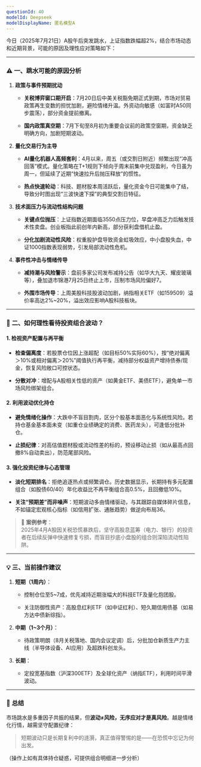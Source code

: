 ```yaml
---
questionId: 40
modelId: Deepseek
modelDisplayName: 匿名模型A
---
```

今日（2025年7月21日）A股午后突发跳水，上证指数跌幅超2%，结合市场动态和近期背景，可能的原因及理性应对策略如下：

---

### ⚠️ **一、跳水可能的原因分析**

1. **政策与事件预期扰动**
   
    - **关税博弈窗口期开启**：7月20日后中美关税豁免期正式到期，市场对贸易政策再生变数的担忧加剧，避险情绪升温。外资动向敏感（如富时A50同步震荡），部分资金提前撤离。
      
    - **国内政策真空期**：7月下旬至8月初为重要会议前的政策空窗期，资金缺乏明确方向，加剧短期波动。
    
2. **量化交易行为主导**
   
    - **AI量化机器人高频套利**：4月以来，周五（或交割日附近）频繁出现“冲高回落”模式。量化策略在T+1规则下倾向于周末前集中兑现盈利，今日虽为周一，但延续了近期“快速拉升后抛压释放”的惯性。
      
    - **热点快速轮动**：科技、题材股本周活跃后，量化资金今日可能集中了结，导致分时图出现“三波快速下探”的典型交割日特征。
    
3. **技术面压力与流动性结构问题**
   
    - **关键点位抛压**：上证指数近期面临3550点压力位，早盘冲高乏力后触发技术性卖盘。创业板指此前创年内新高，部分获利盘借机止盈。
      
    - **分化加剧流动性风险**：权重股护盘导致资金虹吸效应，中小盘股失血，中证1000指数表现弱势，引发局部流动性危机。
    
4. **事件性冲击与情绪传导**
   
    - **减持潮与风险警示**：盘前多家公司发布减持公告（如华大九天、耀皮玻璃等），叠加退市锦港7月25日终止上市，压制市场风险偏好7。
      
    - **外围市场传导**：上周美股科技股波动加剧，纳指相关ETF（如159509）溢价率高达2%~20%，溢出效应影响A股科技板块。

---

### 💎 **二、如何理性看待投资组合波动？**

#### **1. 检视资产配置与再平衡**

- **检查偏离度**：若股票仓位因上涨超配（如目标50%实际60%），按“绝对偏离＞10%或相对偏离＞20%”阈值执行再平衡，减持部分权益资产增持债券/现金，恢复风险敞口可控状态。
  
- **分散对冲**：增配与A股相关性低的资产（如黄金ETF、美债ETF），避免单一市场风险绑架组合。

#### **2. 利用波动优化持仓**

- **避免情绪化操作**：大跌中不盲目割肉，区分个股基本面恶化与系统性风险。若持仓基金基本面未变（如重仓业绩确定的消费、医药龙头），可逢低分批补仓。
  
- **止损纪律**：对高估值题材股或流动性差的标的，预设移动止损（如从最高点回撤8%自动卖出），防范尾部风险。

#### **3. 强化投资纪律与心态管理**

- **淡化短期排名**：拒绝追逐热点或频繁调仓。历史数据显示，长期持有多元配置组合（如股债60/40）年化收益比不再平衡组合高0.5%，且回撤低10%。
  
- **关注“预期差”而非噪声**：短期波动多由情绪驱动，与其跟踪自媒体碎片信息，不如锚定宏观核心指标（如信用扩张、通胀趋势）做逆向布局36。
  

> 📌 **案例参考**：  
> 2025年4月A股因关税恐慌暴跌后，坚守高股息蓝筹（电力、银行）的投资者在后续反弹中快速修复亏损，而盲目抄底小盘股的组合则深陷流动性陷阱。

---

### 💡 **三、当前操作建议**

1. **短期（1周内）**：
   
    - 控制仓位至5~7成，优先减持近期涨幅大的科技ETF及量化抱团股。
      
    - 关注防御性资产：高股息红利ETF（如中证红利）、短久期信用债基（如易方达中债新综指）。
    
2. **中期（1~3个月）**：
   
    - 待政策明朗（8月关税落地、国内会议定调）后，分批加仓新质生产力主线（半导体设备、AI应用）及超跌科创龙头。
    
3. **长期**：
   
    - 定投宽基指数（沪深300ETF）及全球化资产（纳指ETF），利用时间平滑波动。
      

---

### 🌟 **总结**

市场跳水是多重因子共振的结果，但**波动≠风险，无序应对才是真风险**。越是情绪化行情，越需坚守配置纪律：

> 短期波动只是长期复利中的涟漪，真正值得警惕的是——在恐慌中忘记为何出发。

（操作上如有具体持仓疑惑，可提供组合明细进一步分析）